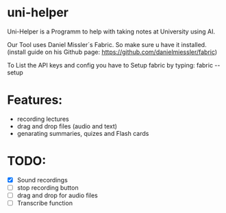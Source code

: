 # uni-helper
Uni-Helper is a Programm to help with taking notes at University using AI.


Our Tool uses Daniel Missler´s Fabric. So make sure u have it installed.(install guide on his Github page: https://github.com/danielmiessler/fabric)

To List the API keys and config you have to Setup fabric by typing: fabric --setup

# Features:
- recording lectures 
- drag and drop files (audio and text)
- genarating summaries, quizes and Flash cards

# TODO: 
- [x] Sound recordings
- [ ] stop recording button 
- [ ] drag and drop for audio files 
- [ ] Transcribe function